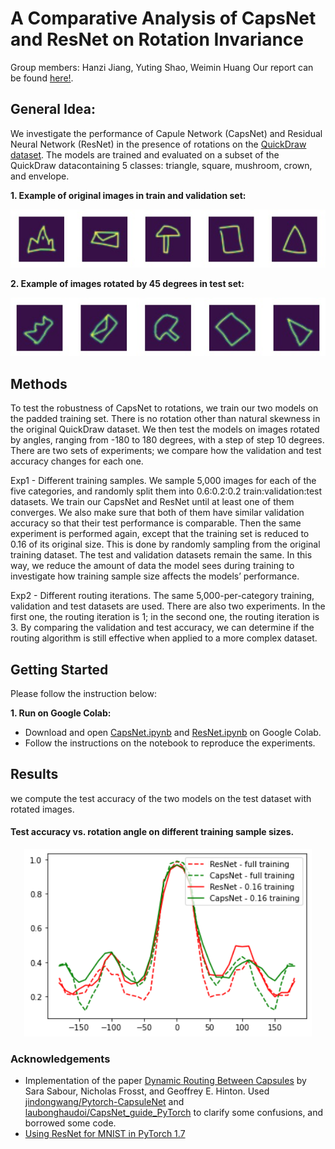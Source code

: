 # A Comparative Analysis of CapsNet and ResNet on Rotation Invariance
Group members: Hanzi Jiang, Yuting Shao, Weimin Huang
Our report can be found [here!](https://github.com/HanziJiang/CapsNet-ResNet-Performance-Analysis/blob/main/A%20Comparative%20Analysis%20of%20CapsNet%20and%20ResNet%20on%20Rotation%20Invariance.pdf).

## General Idea:
We investigate the performance of Capule Network (CapsNet) and Residual Neural Network (ResNet) in the presence of rotations on the [QuickDraw dataset](https://github.com/googlecreativelab/quickdraw-dataset). The models are trained and evaluated on a subset of the QuickDraw datacontaining 5 classes: triangle, square, mushroom, crown, and envelope.

__1. Example of original images in train and validation set:__
<p align="center">
  <img  src="https://github.com/HanziJiang/CapsNet-ResNet-Performance-Analysis/blob/main/images/train_example.jpeg">
</p>

__2. Example of images rotated by 45 degrees in test set:__
<p align="center">
  <img  src="https://github.com/HanziJiang/CapsNet-ResNet-Performance-Analysis/blob/main/images/test_with_rotate_example.jpeg">
</p>

## Methods
To test the robustness of CapsNet to rotations, we train our two models on the padded training set. There is no rotation other than natural skewness in the original QuickDraw dataset. We then test the models on images rotated by angles, ranging from -180 to 180 degrees, with a step of step 10 degrees. There are two sets of experiments; we compare how the validation and test accuracy changes for each one.

Exp1 - Different training samples. We sample 5,000 images for each of the five categories, and randomly split them into 0.6:0.2:0.2 train:validation:test datasets. We train our CapsNet and ResNet until at least one of them converges. We also make sure that both of them have similar validation accuracy so that their test performance is comparable. Then the same experiment is performed again, except that the training set is reduced to 0.16 of its original size. This is done by randomly sampling from the original training dataset. The test and validation datasets remain the same. In this way, we reduce the amount of data the model sees during training to investigate how training sample size affects the models’ performance.

Exp2 - Different routing iterations. The same 5,000-per-category training, validation and test datasets are used. There are also two experiments. In the first one, the routing iteration is 1; in the second one, the routing iteration is 3. By comparing the validation and test accuracy, we can determine if the routing algorithm is still effective when applied to a more complex dataset.

## Getting Started
Please follow the instruction below:

__1. Run on Google Colab:__
  * Download and open [CapsNet.ipynb](https://github.com/HanziJiang/CapsNet-ResNet-Performance-Analysis/blob/main/CapsNet.ipynb) and [ResNet.ipynb](https://github.com/HanziJiang/CapsNet-ResNet-Performance-Analysis/blob/main/ResNet.ipynb) on Google Colab.
  * Follow the instructions on the notebook to reproduce the experiments.
  

## Results
we compute the test accuracy of the two models on the test dataset with rotated images.

#### Test accuracy vs. rotation angle on different training sample sizes.
<p align="center">
  <img width="460" height="300" src="https://github.com/HanziJiang/CapsNet-ResNet-Performance-Analysis/blob/main/images/sample_size_acc.png">
</p>



### Acknowledgements
* Implementation of the paper [Dynamic Routing Between Capsules](https://arxiv.org/pdf/1710.09829.pdf) by Sara Sabour, Nicholas Frosst, and Geoffrey E. Hinton. Used [jindongwang/Pytorch-CapsuleNet](https://github.com/jindongwang/Pytorch-CapsuleNet) and [laubonghaudoi/CapsNet_guide_PyTorch](https://github.com/laubonghaudoi/CapsNet_guide_PyTorch) to clarify some confusions, and borrowed some code.
* [Using ResNet for MNIST in PyTorch 1.7](https://zablo.net/blog/post/pytorch-resnet-mnist-jupyter-notebook-2021/)

